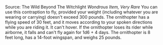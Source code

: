 Source: The Wild Beyond The Witchlight
*Wondrous Item, Very Rare*
You can use this contraption to fly, provided your weight (including whatever you are wearing or carrying) doesn't exceed 300 pounds. The ornithopter has a flying speed of 30 feet, and it moves according to your spoken directions while you are riding it. It can't hover. If the ornithopter loses its rider while airborne, it falls and can't fly again for 1d6 + 4 days.
The ornithopter is 8 feet long, has a 14-foot wingspan, and weighs 25 pounds.